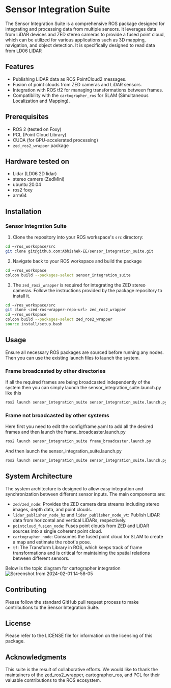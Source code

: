 # Sensor Integration Suite

The Sensor Integration Suite is a comprehensive ROS package designed for integrating and processing data from multiple sensors. It leverages data from LiDAR devices and ZED stereo cameras to provide a fused point cloud, which can be utilized for various applications such as 3D mapping, navigation, and object detection. It is specifically designed to read data from LD06 LIDAR

## Features

- Publishing LiDAR data as ROS PointCloud2 messages.
- Fusion of point clouds from ZED cameras and LiDAR sensors.
- Integration with ROS tf2 for managing transformations between frames.
- Compatibility with the `cartographer_ros` for SLAM (Simultaneous Localization and Mapping).

## Prerequisites

- ROS 2 (tested on Foxy)
- PCL (Point Cloud Library)
- CUDA (for GPU-accelerated processing)
- `zed_ros2_wrapper` package

## Hardware tested on 
- Lidar (LD06 2D lidar)
- stereo camers (ZedMini)
- ubuntu 20.04
- ros2 foxy
- arm64
  
## Installation

### Sensor Integration Suite

1. Clone the repository into your ROS workspace's `src` directory:

```bash
cd ~/ros_workspace/src
git clone git@github.com:Abhishek-EE/sensor_integration_suite.git
```
2. Navigate back to your ROS workspace and build the package
```bash
cd ~/ros_workspace
colcon build --packages-select sensor_integration_suite
```
3. The `zed_ros2_wrapper` is required for integrating the ZED stereo cameras. Follow the instructions provided by the package repository to install it.
```bash
cd ~/ros_workspace/src
git clone <zed-ros-wrapper-repo-url> zed_ros2_wrapper
cd ~/ros_workspace
colcon build --packages-select zed_ros2_wrapper
source install/setup.bash
```

## Usage
Ensure all necessary ROS packages are sourced before running any nodes. Then you can use the existing launch files to launch the system.

### Frame broadcasted by other directories
If all the required frames are being broadcasted independently of the system then you can simply launch the sensor_integration_suite.launch.py like this
```bash
ros2 launch sensor_integration_suite sensor_integration_suite.launch.py
```
### Frame not broadcasted by other systems
Here first you need to edit the config/frame.yaml to add all the desired frames and then launch the frame_broadcaster.launch.py
```bash
ros2 launch sensor_integration_suite frame_broadcaster.launch.py
```
And then launch the sensor_integration_suite.launch.py
```bash
ros2 launch sensor_integration_suite sensor_integration_suite.launch.py
```

## System Architecture 

The system architecture is designed to allow easy integration and synchronization between different sensor inputs. The main components are:

- `zed/zed_node`: Provides the ZED camera data streams including stereo images, depth data, and point clouds.
- `lidar_publisher_node_hz` and `lidar_publisher_node_vt`: Publish LiDAR data from horizontal and vertical LiDARs, respectively.
- `pointcloud_fusion_node`: Fuses point clouds from ZED and LiDAR sources into a single coherent point cloud.
- `cartographer_node`: Consumes the fused point cloud for SLAM to create a map and estimate the robot's pose.
- `tf`: The Transform Library in ROS, which keeps track of frame transformations and is critical for maintaining the spatial relations between different sensors.


Below is the topic diagram for cartographer integration
![Screenshot from 2024-02-01 14-58-05](https://github.com/Abhishek-EE/sensor_integration_suite/assets/59440480/1c9e76c7-9a55-4de2-b34b-0abc0846dd54)

## Contributing
Please follow the standard GitHub pull request process to make contributions to the Sensor Integration Suite.

## License
Please refer to the LICENSE file for information on the licensing of this package.

## Acknowledgments
This suite is the result of collaborative efforts. We would like to thank the maintainers of the zed_ros2_wrapper, cartographer_ros, and PCL for their valuable contributions to the ROS ecosystem.
